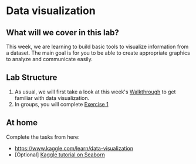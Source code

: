 # Data visualization

## What will we cover in this lab?

This week, we are learning to build basic tools to visualize information from a dataset.
The main goal is for you to be able to create appropriate graphics to analyze and communicate easily.


## Lab Structure
1. As usual, we will first take a look at this week's [Walkthrough](lien) to get familiar with data visualization.
2. In groups, you will complete [Exercise 1](link)

## At home
Complete the tasks from here:

- https://www.kaggle.com/learn/data-visualization
- [Optional] [Kaggle tutorial on Seaborn](https://www.kaggle.com/kanncaa1/seaborn-tutorial-for-beginners)
